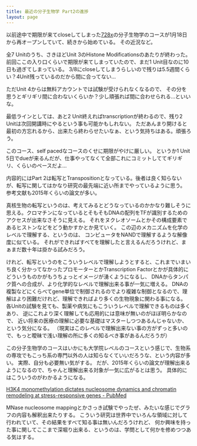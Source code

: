 ```yaml
---
title: 最近の分子生物学 Part2の進捗
layout: page
---
```

以前途中で期限が来てcloseしてしまった[728x](https://karino2.github.io/RandomThoughts/728x)の分子生物学のコースが1月18日から再オープンしていて、続きから始めている。
その近況など。

全7 Unitのうち、さきほどUnit 3のHistone Modificationsのあたりが終わった。
前回ここの入り口くらいで期限が来てしまっていたので、まだ1 Unit目なのに10日も過ぎてしまっている。
3/8にcloseしてしまうらしいので残りは5.5週間くらい？4Unit残っているのだから間に合ってない…

ただUnit 4からは無料アカウントでは試験が受けられなくなるので、
その分を思うとギリギリ間に合わないくらいか？少し頑張れば間に合わせられる…といいな。

最低ラインとしては、あと2 Unit終えればtranscriptionが終わるので、残り2 Unitは次回開講時にやるという事も可能かもしれない。
ただあんまり開けると最初の方忘れるから、出来たら終わらせたいなぁ、という気持ちはある。頑張ろう。

このコース、self pacedなコースのくせに期限がやけに厳しい。
というか1 Unit 5日でdueが来るんだが、仕事やってなくて全部これにコミットしててギリギリ、くらいのペースだよ…

内容的にはPart 2は転写とTranspositionとなっている。後者は良く知らないが、転写に関してはかなり研究の最先端に近い所までやっているように思う。
参考文献も2015年くらいの論文が多い。

真核生物の転写というのは、考えてみるとどうなっているのかかなり難しそうに思える。クロマチンになっているとそもそもDNAの配列をTFが識別するためのアクセスが出来なさそうに見える。
それをヌクレオソームとかその構成要素であるヒストンなどをどう動かすかとか見ていく。
この辺のメカニズムを化学のレベルで理解する、というのは、
コンピュータをNANDで理解するような解像度に似ている。
それができればすべてを理解したと言えるんだろうけれど、まぁまだ数十年は掛かる試みだろう。

けれど、転写というのをこういうレベルで理解しようとすると、これまでいまいち良く分かってなかったプロモーターとかTranscription Factorとかが具体的にどういうものかがもうちょっとイメージが湧くようになるし、
DNAからタンパク質への合成が、より化学的なレベルで理解出来る事が一気に増える。
DNAの複製などにくらべてgene単位で制御されるのでより複雑な制御となるので、理解はより困難だけれど、理解できればより多くの生物現象に関わる事になる。
各Unitの試験を見ても、製薬や病気にもこういうレベルで理解できるものは多くあり、
逆にこれより深く理解しても応用的には意味が無いのがほぼ明らかなので、
近い将来の医療の理解に必要な基礎はマスターしつつあるんじゃないか、という気分になる。
（現実はこのレベルで理解出来ない事の方がずっと多いので、もっと曖昧で浅い理解の所に多くの知るべき事があるんだろうが）

この分子生物学のコースはいかにも大学院レベルのコースという感じで、生物系の専攻でもこっち系の専門以外の人は知らなくていいだろうな、という内容が多い。
実際、自分も必要無い気がする。
だが、2015年くらいの論文が理解出来るようになるので、ちゃんと理解出来る対象が一気に広がるとは思う。
具体的にはこういうのがわかるようになる。 

[H3K4 monomethylation dictates nucleosome dynamics and chromatin remodeling at stress-responsive genes - PubMed](https://pubmed.ncbi.nlm.nih.gov/25813039/)

MNase nucleosome mappingとかさっき試験でやったぜ、みたいな感じでグラフの内容も解釈出来たりする。
こういう研究は世界中でいろんな領域に対して行われていて、その結果をすべて知る事は無いんだろうけれど、
何か興味を持った事に関してここまで深堀り出来る、というのは、学問として何かを修めつつある気はする。